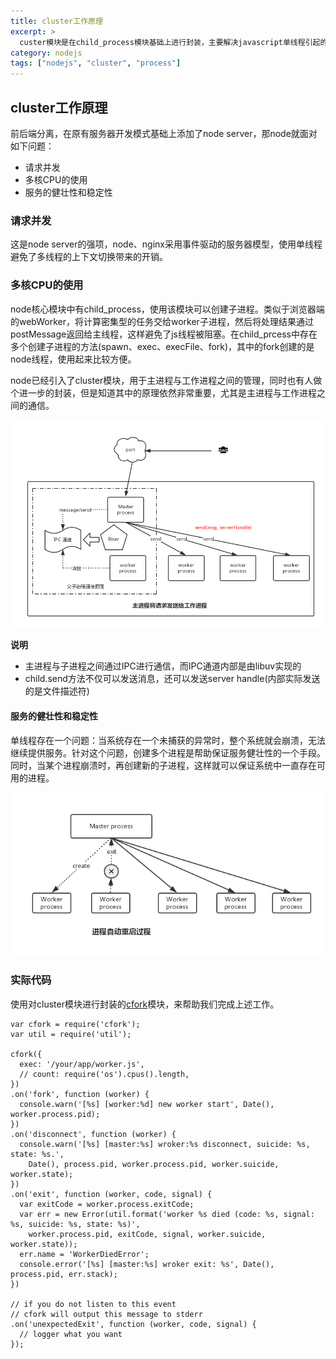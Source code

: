 ```yaml
---
title: cluster工作原理
excerpt: >
  custer模块是在child_process模块基础上进行封装，主要解决javascript单线程引起的问题。本文介绍了cluster模块的工作原理。
category: nodejs
tags: ["nodejs", "cluster", "process"]
---
```


## cluster工作原理

前后端分离，在原有服务器开发模式基础上添加了node server，那node就面对如下问题：

- 请求并发
- 多核CPU的使用
- 服务的健壮性和稳定性


### 请求并发

这是node server的强项，node、nginx采用事件驱动的服务器模型，使用单线程避免了多线程的上下文切换带来的开销。

### 多核CPU的使用

node核心模块中有child_process，使用该模块可以创建子进程。类似于浏览器端的webWorker，将计算密集型的任务交给worker子进程，然后将处理结果通过postMessage返回给主线程，这样避免了js线程被阻塞。在child_prcess中存在多个创建子进程的方法(spawn、exec、execFile、fork)，其中的fork创建的是node线程，使用起来比较方便。

node已经引入了cluster模块，用于主进程与工作进程之间的管理，同时也有人做个进一步的封装，但是知道其中的原理依然非常重要，尤其是主进程与工作进程之间的通信。

![多核利用](../img/node-server/process.png)

**说明**

- 主进程与子进程之间通过IPC进行通信，而IPC通道内部是由libuv实现的
- child.send方法不仅可以发送消息，还可以发送server handle(内部实际发送的是文件描述符)

#### 服务的健壮性和稳定性

单线程存在一个问题：当系统存在一个未捕获的异常时，整个系统就会崩溃，无法继续提供服务。针对这个问题，创建多个进程是帮助保证服务健壮性的一个手段。同时，当某个进程崩溃时，再创建新的子进程，这样就可以保证系统中一直存在可用的进程。

![多核利用](../img/node-server/restart.png)


### 实际代码

使用对cluster模块进行封装的[cfork](https://www.npmjs.com/package/cfork)模块，来帮助我们完成上述工作。


    var cfork = require('cfork');
    var util = require('util');

    cfork({
      exec: '/your/app/worker.js',
      // count: require('os').cpus().length,
    })
    .on('fork', function (worker) {
      console.warn('[%s] [worker:%d] new worker start', Date(), worker.process.pid);
    })
    .on('disconnect', function (worker) {
      console.warn('[%s] [master:%s] wroker:%s disconnect, suicide: %s, state: %s.',
        Date(), process.pid, worker.process.pid, worker.suicide, worker.state);
    })
    .on('exit', function (worker, code, signal) {
      var exitCode = worker.process.exitCode;
      var err = new Error(util.format('worker %s died (code: %s, signal: %s, suicide: %s, state: %s)',
        worker.process.pid, exitCode, signal, worker.suicide, worker.state));
      err.name = 'WorkerDiedError';
      console.error('[%s] [master:%s] wroker exit: %s', Date(), process.pid, err.stack);
    })

    // if you do not listen to this event
    // cfork will output this message to stderr
    .on('unexpectedExit', function (worker, code, signal) {
      // logger what you want
    });
